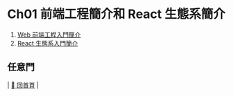 # Ch01 前端工程簡介和 React 生態系簡介

1. [Web 前端工程入門簡介](https://github.com/kdchang/reactjs101/blob/master/Ch01/front-end-introduction.md)
2. [React 生態系入門簡介](https://github.com/kdchang/reactjs101/blob/master/Ch01/react-ecosystem-introduction.md)

## 任意門
| [:door: 回首頁](https://github.com/kdchang/reactjs101) |
